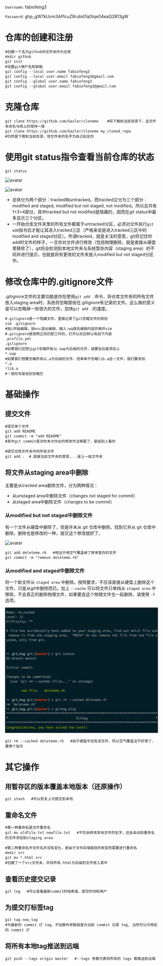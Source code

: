 `Username`: fabiofeng3

`Password`: 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



# 仓库的创建和注册

```shell
#创建一个名为github的文件夹作为仓库
mkdir github
git init
#设置git用户名和邮箱
git config --local user.name fabiofeng3
git config --local user.email fabiofeng3@gmail.com
git config --global user.name fabiofeng3
git config --global user.email fabiofeng3@gmail.com
```

# 克隆仓库

```shell
git clone https://github.com/Gazler/cloneme    #将下载到当前目录下，且文件夹命名与网上的保持一致
git clone https://github.com/Gazler/cloneme my_cloned_repo
#仍然是下载到当前目录，但文件夹的名字为自己拟定的
```

# 使用git status指令查看当前仓库的状态

```shell
git status
```

![avatar](/home/f/文档/typora/git/status_en.png)

![avatar](/home/f/文档/typora/git/status_cn.png)

* 总体分为两个部分：tracked和untracked。而tracked又分为三个部分：modified and staged, modified but not staged, not modified。所以总共有1+3=4部分，其中tracked but not modified是隐藏的，因而在git status中最多显示三个分区。
* 一开始仓库文件夹里的所有文件都属于untracked分区，必须对文件执行`git add`指令后才能让其进入tracked三区（严格来说是进入tracked三区中的modified and staged分区）。所谓tracked，就是关注的意思，git将记住你add时文件的样子，一旦你对文件进行修改（包括物理删除，就是直接从硬盘里移除了），git将会检测到本地文件夹与系统暂存内容（staging area）的不同并进行提示，也就是将有更改的文件夹放入modified but not staged分区中。

# 修改仓库中的.gitignore文件

.gitignore文件的主要功能是你在使用`git add .`命令，将仓库文件夹的所有文件放入staging area时，系统将忽略那些在.gitignore有记录的文件。这么做的意义是可以忽略掉一些很大的文件，加快`git add .`的速度。

```shell
#.gitignore是一个隐藏文件，里面记录了git忽略文件的规则
vim .gitignore
#按i开始编辑，按esc退出编辑，输入:wq保存编辑内容并离开vim
#.gitignore是按照正则匹配工作的，打开以后应默认有如下内容
.profile.yml
.gitignore
#如果我们还想让git忽略所有以.swp为后缀的文件，就要在后面添加上
*.swp
#如果我们想要忽略所有以.a为后缀的文件，但单单不忽略lib.a这一文件，我们要添加
*.a
!lib.a
#！感叹号是说别忽略它
```





# 基础操作



## 提交文件

```shell
#提交单个文件
git add README
git commit -m "add README"
#其中git commit是对你本次作出的修改作注释罢了，是给别人看的

#提交仓库文件夹中的所有文件
git add .  #.就是当前文件夹的意思，..是上一级文件夹
```


## 将文件从staging area中删除

主要是从tracked area删除文件，分为两种情况：

* 从unstaged area中删除文件（changes not staged for commit）
* 从staged area中删除文件（changes to be commit）

### 从modified but not staged中删除文件

有一个文件从硬盘中删除了，但是并未从 git 仓库中删除，找到它并从 git 仓库中删除。删除也是修改的一种，提交这个修改就好了。

![avatar](/home/f/文档/typora/git/delete.png)

```shell
git add deleteme.rb   #相当于用空气覆盖掉了原来暂存的文件
git commit -m "remove deleteme.rb"
```

### 从modified and staged中删除文件

将一个新文件从 `staged area` 中删除。按照要求，不应该直接从硬盘上删除这个文件，只是从git中删除而已。加上 `--cache` 可以将文件只单纯从 `staged area` 中移除，不会真正的删除物理文件，如果要连这个物理文件也一起删除，请使用 `-f` 选项。

![avatar](delete2.png)

```shell
git rm --cached deleteme.rb   #由于硬盘中还有该文件，所以空气覆盖法不好使了，要换个指令
```





# 其它操作



## 用暂存区的版本覆盖本地版本（还原操作）

```shell
git stash   #可以恢复上次提交到本地
```

## 重命名文件

```shell
#第一种重命名是文件重命名
git mv oldfile.txt newfile.txt   #不仅会修改本地文件的名字，还会自动将重命名的文件添加到staging area

#第二种重命名中文件名并没有变化，是由于文件存储路径的改变而需要进行重命名
mkdir src
git mv *.html src
#创建了一个src文件夹，并将所有.html为后缀的文件放入其中
```

## 查看历史提交记录

```shell
git log   #可以查看最新commit的哈希值，提交时间和用户
```

## 为提交打标签tag

```shell
git tag new_tag   
#为最新的 commit 打 tag。不加额外参数就是为当前 commit 记录 tag, 当然可以为特定的 commit 打
```

## 将所有本地tag推送到远端

```shell
git push --tags origin master   #--tags 参数代表将所有的 tags 都推送到远端
```

